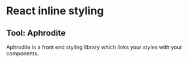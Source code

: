 # React inline styling


## Tool: Aphrodite
Aphrodite is a front end styling library which links your styles with your components.

